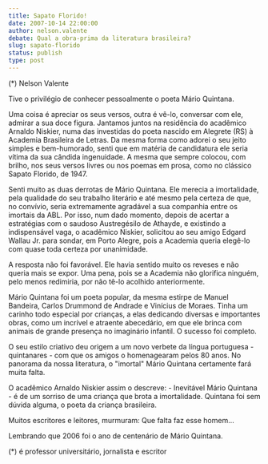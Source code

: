 ```yaml
---
title: Sapato Florido!
date: 2007-10-14 22:00:00
author: nelson.valente
debate: Qual a obra-prima da literatura brasileira?
slug: sapato-florido
status: publish 
type: post
---
```


  

  

 (\*) Nelson Valente  

  

  

  

  

  

 Tive o privilégio de conhecer pessoalmente o poeta Mário Quintana.  

Uma coisa é apreciar os seus versos, outra é vê-lo, conversar com ele, admirar a sua doce figura. Jantamos juntos na residência do acadêmico Arnaldo Niskier, numa das investidas do poeta nascido em Alegrete (RS) à Academia Brasileira de Letras. Da mesma forma como adorei o seu jeito simples e bem-humorado, senti que em matéria de candidatura ele seria vítima da sua cândida ingenuidade. A mesma que sempre colocou, com brilho, nos seus versos livres ou nos poemas em prosa, como no clássico Sapato Florido, de 1947.  

 Senti muito as duas derrotas de Mário Quintana. Ele merecia a imortalidade, pela qualidade do seu trabalho literário e até mesmo pela certeza de que, no convívio, seria extremamente agradável a sua companhia entre os imortais da ABL. Por isso, num dado momento, depois de acertar a estratégias com o saudoso Austregésilo de Athayde, e existindo a indispensável vaga, o acadêmico Niskier, solicitou ao seu amigo Edgard Wallau Jr. para sondar, em Porto Alegre, pois a Academia queria elegê-lo com quase toda certeza por unanimidade.  

 A resposta não foi favorável. Ele havia sentido muito os reveses e não queria mais se expor. Uma pena, pois se a Academia não glorifica ninguém, pelo menos redimiria, por não tê-lo acolhido anteriormente.  

 Mário Quintana foi um poeta popular, da mesma estirpe de Manuel Bandeira, Carlos Drummond de Andrade e Vinícius de Moraes. Tinha um carinho todo especial por crianças, a elas dedicando diversas e importantes obras, como um incrível e atraente abecedário, em que ele brinca com animais de grande presença no imaginário infantil. O sucesso foi completo.  

 O seu estilo criativo deu origem a um novo verbete da língua portuguesa - quintanares - com que os amigos o homenagearam pelos 80 anos. No panorama da nossa literatura, o "imortal" Mário Quintana certamente fará muita falta.  

 O acadêmico Arnaldo Niskier assim o descreve: - Inevitável Mário Quintana - é de um sorriso de uma criança que brota a imortalidade. Quintana foi sem dúvida alguma, o poeta da criança brasileira.  

 Muitos escritores e leitores, murmuram: Que falta faz esse homem...  

 Lembrando que 2006 foi o ano de centenário de Mário Quintana.   

(\*) é professor universitário, jornalista e escritor   

